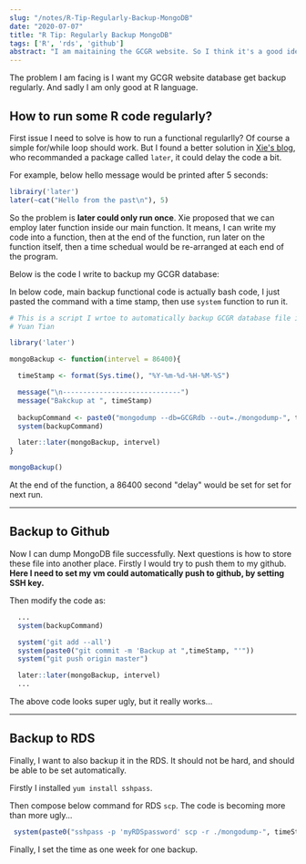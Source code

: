 ```yaml
---
slug: "/notes/R-Tip-Regularly-Backup-MongoDB"
date: "2020-07-07"
title: "R Tip: Regularly Backup MongoDB"
tags: ['R', 'rds', 'github']
abstract: "I am maitaining the GCGR website. So I think it's a good idea to constantly backup the database a bit. So my idea is to regularlly run some R code (because I only good at R), and scp/push dumped file to RDS and github separately."
---
```


The problem I am facing is I want my GCGR website database get backup regularly. And sadly I am only good at R language.

## How to run some R code regularly?

First issue I need to solve is how to run a functional regularlly? Of course a simple for/while loop should work. But I found a better solution in [Xie's blog](https://yihui.org/en/2017/10/later-recursion/), who recommanded a package called `later`, it could delay the code a bit.

For example, below hello message would be printed after 5 seconds:
```R
librairy('later')
later(~cat("Hello from the past\n"), 5)
```

So the problem is **later could only run once**. Xie proposed that we can employ later function inside our main function. It means, I can write my code into a function, then at the end of the function, run later on the function itself, then a time schedual would be re-arranged at each end of the program.

Below is the code I write to backup my GCGR database:

In below code, main backup functional code is actually bash code, I just pasted the command with a time stamp, then use `system` function to run it.

```R
# This is a script I wrtoe to automatically backup GCGR database file into RDS and my github
# Yuan Tian

library('later')

mongoBackup <- function(intervel = 86400){

  timeStamp <- format(Sys.time(), "%Y-%m-%d-%H-%M-%S")

  message("\n-----------------------------")
  message("Bakckup at ", timeStamp)
  
  backupCommand <- paste0("mongodump --db=GCGRdb --out=./mongodump-", timeStamp)
  system(backupCommand)

  later::later(mongoBackup, intervel)
}

mongoBackup()
```

At the end of the function, a 86400 second "delay" would be set for set for next run.

---

## Backup to Github

Now I can dump MongoDB file successfully. Next questions is how to store these file into another place. Firstly I would try to push them to my github. **Here I need to set my vm could automatically push to github, by setting SSH key.**

Then modify the code as:
```R
  ...
  system(backupCommand)

  system('git add --all')
  system(paste0("git commit -m 'Backup at ",timeStamp, "'"))
  system("git push origin master")

  later::later(mongoBackup, intervel)
  ...
```

The above code looks super ugly, but it really works...

---
## Backup to RDS

Finally, I want to also backup it in the RDS. It should not be hard, and should be able to be set automatically.

Firstly I installed `yum install sshpass`.

Then compose below command for RDS `scp`. The code is becoming more than more ugly...
```R
 system(paste0("sshpass -p 'myRDSpassword' scp -r ./mongodump-", timeStamp," regmtyu@ssh.rd.ucl.ac.uk:/mnt/gpfs/home/regmtyu/rd00qp/GCGR_DBbackup"))
```

Finally, I set the time as one week for one backup.